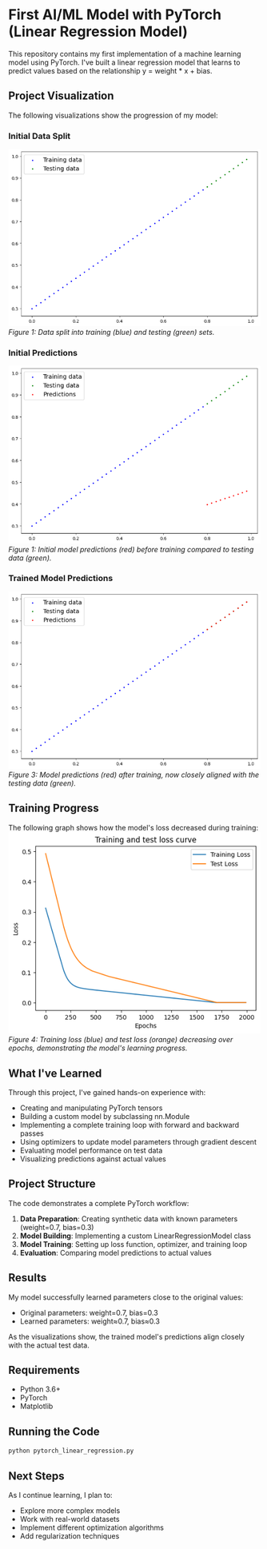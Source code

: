 # First AI/ML Model with PyTorch (Linear Regression Model)

This repository contains my first implementation of a machine learning model using PyTorch. I've built a linear regression model that learns to predict values based on the relationship y = weight * x + bias.

## Project Visualization

The following visualizations show the progression of my model:

### Initial Data Split
![Training and Testing Data Split](images/data_split.png)
*Figure 1: Data split into training (blue) and testing (green) sets.*

### Initial Predictions
![Initial Model Predictions](images/initial_predictions.png)
*Figure 1: Initial model predictions (red) before training compared to testing data (green).*

### Trained Model Predictions
![Trained Model Predictions](images/trained_predictions.png)
*Figure 3: Model predictions (red) after training, now closely aligned with the testing data (green).*

## Training Progress
The following graph shows how the model's loss decreased during training:
![Training and Test Loss Curve](images/loss_curve.png)
*Figure 4: Training loss (blue) and test loss (orange) decreasing over epochs, demonstrating the model's learning progress.*

## What I've Learned

Through this project, I've gained hands-on experience with:

- Creating and manipulating PyTorch tensors
- Building a custom model by subclassing nn.Module
- Implementing a complete training loop with forward and backward passes
- Using optimizers to update model parameters through gradient descent
- Evaluating model performance on test data
- Visualizing predictions against actual values

## Project Structure

The code demonstrates a complete PyTorch workflow:

1. **Data Preparation**: Creating synthetic data with known parameters (weight=0.7, bias=0.3)
2. **Model Building**: Implementing a custom LinearRegressionModel class
3. **Model Training**: Setting up loss function, optimizer, and training loop
4. **Evaluation**: Comparing model predictions to actual values

## Results

My model successfully learned parameters close to the original values:
- Original parameters: weight=0.7, bias=0.3
- Learned parameters: weight≈0.7, bias≈0.3

As the visualizations show, the trained model's predictions align closely with the actual test data.

## Requirements

- Python 3.6+
- PyTorch
- Matplotlib

## Running the Code

```bash
python pytorch_linear_regression.py
```

## Next Steps

As I continue learning, I plan to:
- Explore more complex models
- Work with real-world datasets
- Implement different optimization algorithms
- Add regularization techniques
